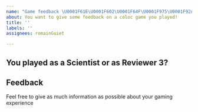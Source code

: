 ```yaml
---
name: "Game feedback \U0001F61E\U0001F602\U0001F64F\U0001F975\U0001F92A\U0001F621"
about: You want to give some feedback on a coloc game you played!
title: ''
labels: ''
assignees: romainGuiet

---
```


## You played as a Scientist or as Reviewer 3?

## Feedback
Feel free to give as much information as possible about your gaming experience
